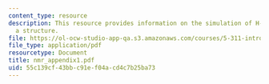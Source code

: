 ```yaml
---
content_type: resource
description: This resource provides information on the simulation of H-NMR without
  a structure.
file: https://ol-ocw-studio-app-qa.s3.amazonaws.com/courses/5-311-introductory-chemical-experimentation-fall-2005/55c139cf43bbc91ef04acd4c7b25ba73_nmr_appendix1.pdf
file_type: application/pdf
resourcetype: Document
title: nmr_appendix1.pdf
uid: 55c139cf-43bb-c91e-f04a-cd4c7b25ba73
---
```

